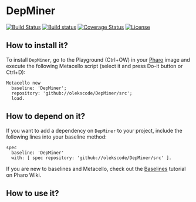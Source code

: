 # DepMiner

[![Build Status](https://travis-ci.org/olekscode/DepMiner.svg?branch=master)](https://travis-ci.org/olekscode/DepMiner)
[![Build status](https://ci.appveyor.com/api/projects/status/t7lxsakunjyl0dan?svg=true)](https://ci.appveyor.com/project/olekscode/depminer)
[![Coverage Status](https://coveralls.io/repos/github/olekscode/DepMiner/badge.svg?branch=master)](https://coveralls.io/github/olekscode/DepMiner?branch=master)
[![License](https://img.shields.io/badge/license-MIT-blue.svg)](https://raw.githubusercontent.com/olekscode/DepMiner/master/LICENSE)

## How to install it?

To install `DepMiner`, go to the Playground (Ctrl+OW) in your [Pharo](https://pharo.org/) image and execute the following Metacello script (select it and press Do-it button or Ctrl+D):

```Smalltalk
Metacello new
  baseline: 'DepMiner';
  repository: 'github://olekscode/DepMiner/src';
  load.
```

## How to depend on it?

If you want to add a dependency on `DepMiner` to your project, include the following lines into your baseline method:

```Smalltalk
spec
  baseline: 'DepMiner'
  with: [ spec repository: 'github://olekscode/DepMiner/src' ].
```

If you are new to baselines and Metacello, check out the [Baselines](https://github.com/pharo-open-documentation/pharo-wiki/blob/master/General/Baselines.md) tutorial on Pharo Wiki.

## How to use it?

